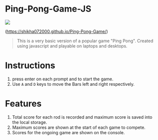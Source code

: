 
# Ping-Pong-Game-JS
<img src="https://hiteshts.github.io/Ping-Pong-Game-main/">

(https://shikha072000.github.io/Ping-Pong-Game/)
> This is a very basic version of a popular game "Ping Pong". Created using javascript and playable on laptops and desktops.
# Instructions
1. press enter on each prompt and to start the game.
2. Use `A` and `D` keys to move the Bars left and right respectively.
# Features
1. Total score for each rod is recorded and maximum score is saved into the local storage.
2. Maximum scores are shown at the start of each game to compete.
3. Scores for the ongoing game are shown on the console.
